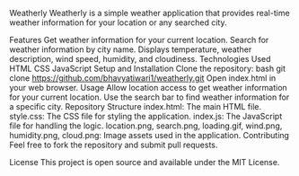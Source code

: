 Weatherly
Weatherly is a simple weather application that provides real-time weather information for your location or any searched city.

Features
Get weather information for your current location.
Search for weather information by city name.
Displays temperature, weather description, wind speed, humidity, and cloudiness.
Technologies Used
HTML
CSS
JavaScript
Setup and Installation
Clone the repository:
bash
git clone https://github.com/bhavyatiwari1/weatherly.git
Open index.html in your web browser.
Usage
Allow location access to get weather information for your current location.
Use the search bar to find weather information for a specific city.
Repository Structure
index.html: The main HTML file.
style.css: The CSS file for styling the application.
index.js: The JavaScript file for handling the logic.
location.png, search.png, loading.gif, wind.png, humidity.png, cloud.png: Image assets used in the application.
Contributing
Feel free to fork the repository and submit pull requests.

License
This project is open source and available under the MIT License.

